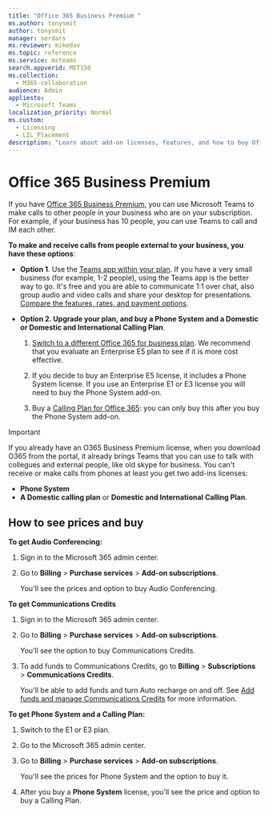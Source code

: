 ```yaml
---
title: "Office 365 Business Premium "
ms.author: tonysmit
author: tonysmit
manager: serdars
ms.reviewer: mikedav
ms.topic: reference
ms.service: msteams
search.appverid: MET150
ms.collection: 
  - M365-collaboration
audience: Admin
appliesto: 
  - Microsoft Teams
localization_priority: Normal
ms.custom: 
  - Licensing
  - LIL_Placement
description: "Learn about add-on licenses, features, and how to buy Office 365 Business Premium plans. "
---
```


# Office 365 Business Premium

If you have [Office 365 Business Premium](https://products.office.com/en/business/office-365-business-premium), you can use Microsoft Teams to make calls to other people in your business who are on your subscription. For example, if your business has 10 people, you can use Teams to call and IM each other.


**To make and receive calls from people external to your business, you have these options**:

- **Option 1**. Use the [Teams app within your plan](https://products.office.com/microsoft-teams/free). If you have a very small business (for example, 1-2 people), using the Teams app is the better way to go. It's free and you are able to communicate 1:1 over chat, also group audio and video calls and share your desktop for presentations. [Compare the features, rates, and payment options](https://products.office.com/microsoft-teams/free).

- **Option 2. Upgrade your plan, and buy a Phone System and a Domestic or Domestic and International Calling Plan**.

    1. [Switch to a different Office 365 for business plan](https://support.office.com/article/73318661-8f33-478b-bcc7-fb8d69dbb22a). We recommend that you evaluate an Enterprise E5 plan to see if it is more cost effective.

    2. If you decide to buy an Enterprise E5 license, it includes a Phone System license. If you use an Enterprise E1 or E3 license you will need to buy the Phone System add-on.
    
    3. Buy a [Calling Plan for Office 365](../calling-plans-for-office-365.md): you can only buy this after you buy the Phone System add-on.


 >[!IMPORTANT]
 > If you already have an O365 Business Premium license, when you download O365 from the portal, it already brings Teams that you can use to talk with collegues and external people, like old skype for business. You can't receive or make calls from phones at least you get two add-ins licenses:
 >- **Phone System**
 >- **A Domestic calling plan** or **Domestic and International Calling Plan**.

## How to see prices and buy
<a name="bkmk_buypremium"> </a>

 **To get Audio Conferencing:**

1. Sign in to the Microsoft 365 admin center.

2. Go to **Billing** > **Purchase services** > **Add-on subscriptions**.

   You'll see the prices and option to buy Audio Conferencing.

**To get Communications Credits**

1. Sign in to the Microsoft 365 admin center.

2. Go to **Billing** > **Purchase services** > **Add-on subscriptions**.

   You’ll see the option to buy Communications Credits.

3. To add funds to Communications Credits, go to **Billing** > **Subscriptions** > **Communications Credits**.

    You'll be able to add funds and turn Auto recharge on and off. See [Add funds and manage Communications Credits](../add-funds-and-manage-communications-credits.md) for more information. 


**To get Phone System and a Calling Plan:**

1. Switch to the E1 or E3 plan.

2. Go to the Microsoft 365 admin center.

3. Go to **Billing** > **Purchase services** > **Add-on subscriptions**.

    You'll see the prices for Phone System and the option to buy it.

4. After you buy a **Phone System** license, you'll see the price and option to buy a Calling Plan.
